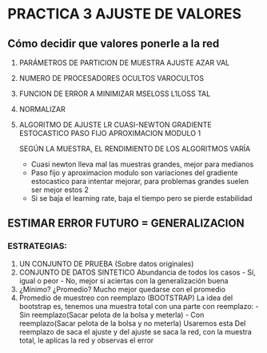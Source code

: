 # PRACTICA 3 AJUSTE DE VALORES

## Cómo decidir que valores ponerle a la red

1. PARÁMETROS DE PARTICION DE MUESTRA
   AJUSTE AZAR VAL
2. NUMERO DE PROCESADORES OCULTOS
   VAROCULTOS
3. FUNCION DE ERROR A MINIMIZAR
   MSELOSS L1LOSS TAL

4. NORMALIZAR
5. ALGORITMO DE AJUSTE
   LR
   CUASI-NEWTON
   GRADIENTE ESTOCASTICO
   PASO FIJO
   APROXIMACION MODULO 1

   SEGÚN LA MUESTRA, EL RENDIMIENTO DE LOS ALGORITMOS VARÍA

   - Cuasi newton lleva mal las muestras grandes, mejor para medianos
   - Paso fijo y aproximacion modulo son variaciones del gradiente estocastico para intentar mejorar, para problemas grandes suelen ser mejor estos 2
   - Si se baja el learning rate, baja el tiempo pero se pierde estabilidad

## ESTIMAR ERROR FUTURO = GENERALIZACION

### ESTRATEGIAS:

1.  UN CONJUNTO DE PRUEBA (Sobre datos originales)
2.  CONJUNTO DE DATOS SINTETICO
    Abundancia de todos los casos - Sí, igual o peor - No, mejor si aciertas con la generalización buena
3.  ¿Mínimo? ¿Promedio? Mucho mejor quedarse con el promedio
4.  Promedio de muestreo con reemplazo (BOOTSTRAP)
    La idea del bootstrap es, tenemos una muestra total con una parte con reemplazo: - Sin reemplazo(Sacar pelota de la bolsa y meterla) - Con reemplazo(Sacar pelota de la bolsa y no meterla) Usaremos esta
    Del reemplazo de saca el ajuste y del ajuste se saca la red, con la muestra total, le aplicas la red y observas el error
